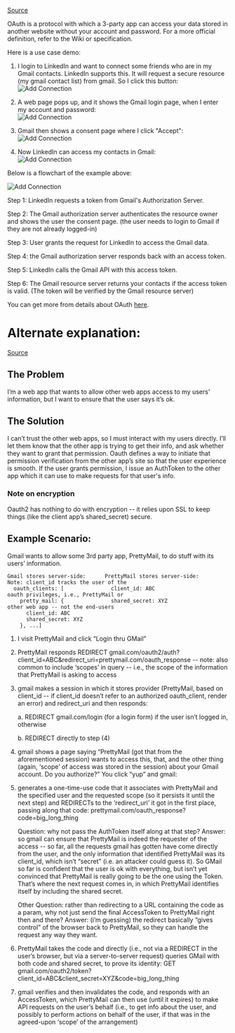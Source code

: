 [Source](https://stackoverflow.com/a/26272833/1925388)

OAuth is a protocol with which a 3-party app can access your data stored in another website without your account and password. For a more official definition, refer to the Wiki or specification. 

Here is a use case demo:

1. I login to LinkedIn and want to connect some friends who are in my Gmail contacts. LinkedIn supports this.  It will request a secure resource (my gmail contact list) from gmail.  So I click this button:  
![Add Connection](https://i.stack.imgur.com/hSmux.png)  

2. A web page pops up, and it shows the Gmail login page, when I enter my account and password:  
![Add Connection](https://i.stack.imgur.com/3QvQo.png)  

3. Gmail then shows a consent page where I click "Accept":  
![Add Connection](https://i.stack.imgur.com/lQjip.png)  

4. Now LinkedIn can access my contacts in Gmail:  
![Add Connection](https://i.stack.imgur.com/ymoap.png)  

Below is a flowchart of the example above:

![Add Connection](https://i.stack.imgur.com/bt7k0.png)  

Step 1: LinkedIn requests a token from Gmail's Authorization Server.

Step 2: The Gmail authorization server authenticates the resource owner and shows the user the consent page. (the user needs to login to Gmail if they are not already logged-in)

Step 3: User grants the request for LinkedIn to access the Gmail data.

Step 4: the Gmail authorization server responds back with an access token.

Step 5: LinkedIn calls the Gmail API with this access token.

Step 6: The Gmail resource server returns your contacts if the access token is valid. (The token will be verified by the Gmail resource server)

You can get more from details about OAuth [here][1].


  [1]: http://helloowen.com/blog/Tech-What-is-OAuth.html


# Alternate explanation:

[Source](https://gist.github.com/mziwisky/10079157)

## The Problem
I’m a web app that wants to allow other web apps access to my users’ information, but I want to ensure that the user says it’s ok.
 
## The Solution
I can’t trust the other web apps, so I must interact with my users directly.  I’ll let them know that the other app is trying to get their info, and ask whether they want to grant that permission.  Oauth defines a way to initiate that permission verification from the other app’s site so that the user experience is smooth.  If the user grants permission, I issue an AuthToken to the other app which it can use to make requests for that user's info.
 
### Note on encryption
Oauth2 has nothing to do with encryption -- it relies upon SSL to keep things (like the client app’s shared_secret) secure.
 
## Example Scenario:
Gmail wants to allow some 3rd party app, PrettyMail, to do stuff with its users’ information.
 
```
Gmail stores server-side:      PrettyMail stores server-side:      Note: client_id tracks the user of the
  oauth_clients: [               client_id: ABC                    oauth privileges, i.e., PrettyMail or 
    pretty_mail: {               shared_secret: XYZ                other web app -- not the end-users
      client_id: ABC
      shared_secret: XYZ
    }, ...]
```
 
1. I visit PrettyMail and click “Login thru GMail”

2. PrettyMail responds REDIRECT gmail.com/oauth2/auth?client_id=ABC&redirect_uri=prettymail.com/oauth_response
  -- note: also common to include ‘scopes’ in query -- i.e., the scope of the information that PrettyMail is asking to access

3. gmail makes a session in which it stores provider (PrettyMail, based on client_id -- if client_id doesn’t refer to an authorized oauth_client, render an error) and redirect_uri and then responds:

    a. REDIRECT gmail.com/login (for a login form) if the user isn’t logged in, otherwise

    b. REDIRECT directly to step (4)

4. gmail shows a page saying “PrettyMail (got that from the aforementioned session) wants to access this, that, and the other thing (again, ‘scope’ of access was stored in the session) about your Gmail account.  Do you authorize?”  You click “yup” and gmail:

5. generates a one-time-use code that it associates with PrettyMail and the specified user and the requested scope (so it persists it until the next step) and REDIRECTs to the ‘redirect_uri’ it got in the first place, passing along that code: prettymail.com/oauth_response?code=big_long_thing

    Question: why not pass the AuthToken itself along at that step?  Answer: so gmail can ensure that PrettyMail is indeed the requester of the access -- so far, all the requests gmail has gotten have come directly from the user, and the only information that identified PrettyMail was its client_id, which isn’t “secret” (i.e. an attacker could guess it).  So GMail so far is confident that the user is ok with everything, but isn’t yet convinced that PrettyMail is really going to be the one using the Token.  That’s where the next request comes in, in which PrettyMail identifies itself by including the shared secret.
    
    Other Question: rather than redirecting to a URL containing the code as a param, why not just send the final AccessToken to PrettyMail right then and there?  Answer: (i’m guessing) the redirect basically “gives control” of the browser back to PrettyMail, so they can handle the request any way they want.

6. PrettyMail takes the code and directly (i.e., not via a REDIRECT in the user’s browser, but via a server-to-server request) queries GMail with both code and shared secret, to prove its identity: GET gmail.com/oauth2/token?client_id=ABC&client_secret=XYZ&code=big_long_thing

7. gmail verifies and then invalidates the code, and responds with an AccessToken, which PrettyMail can then use (until it expires) to make API requests on the user’s behalf (i.e., to get info about the user, and possibly to perform actions on behalf of the user, if that was in the agreed-upon ‘scope’ of the arrangement)
